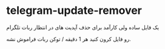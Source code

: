 # telegram-update-remover

یک فایل ساده ولی کارآمد برای حذف آپدیت های در انتظار ربات تلگرام

رو فایل کرون کنید هر 1 دقیقه / توکن ربات فراموش نشه.
